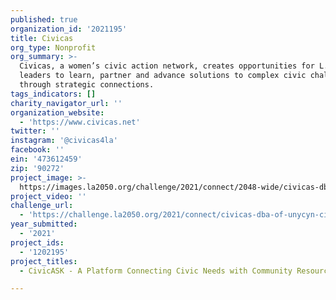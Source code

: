 ```yaml
---
published: true
organization_id: '2021195'
title: Civicas
org_type: Nonprofit
org_summary: >-
  Civicas, a women’s civic action network, creates opportunities for L.A.
  leaders to learn, partner and advance solutions to complex civic challenges
  through strategic connections.
tags_indicators: []
charity_navigator_url: ''
organization_website:
  - 'https://www.civicas.net'
twitter: ''
instagram: '@civicas4la'
facebook: ''
ein: '473612459'
zip: '90272'
project_image: >-
  https://images.la2050.org/challenge/2021/connect/2048-wide/civicas-dba-of-unycyn-civic-arts.jpg
project_video: ''
challenge_url:
  - 'https://challenge.la2050.org/2021/connect/civicas-dba-of-unycyn-civic-arts/'
year_submitted:
  - '2021'
project_ids:
  - '1202195'
project_titles:
  - CivicASK - A Platform Connecting Civic Needs with Community Resources

---
```

